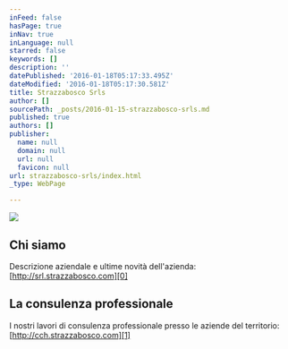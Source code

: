 ```yaml
---
inFeed: false
hasPage: true
inNav: true
inLanguage: null
starred: false
keywords: []
description: ''
datePublished: '2016-01-18T05:17:33.495Z'
dateModified: '2016-01-18T05:17:30.581Z'
title: Strazzabosco Srls
author: []
sourcePath: _posts/2016-01-15-strazzabosco-srls.md
published: true
authors: []
publisher:
  name: null
  domain: null
  url: null
  favicon: null
url: strazzabosco-srls/index.html
_type: WebPage

---
```

![](https://s3-us-west-2.amazonaws.com/the-grid-img/p/345c3c3e5c84e293aa5a35b762452cad00454adb.png)

## Chi siamo

Descrizione aziendale e ultime novità dell'azienda: [http://srl.strazzabosco.com][0]

## La consulenza professionale

I nostri lavori di consulenza professionale presso le aziende del territorio: [http://cch.strazzabosco.com][1]

[0]: http://srl.strazzabosco.com/
[1]: http://cch.strazzabosco.com/